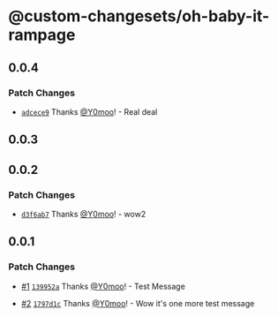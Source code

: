 # @custom-changesets/oh-baby-it-rampage

## 0.0.4

### Patch Changes

- [`adcece9`](https://github.com/Y0moo/custom-changesets/commit/adcece90dbda3acd1fddad8baac17d7e80fcae3e) Thanks [@Y0moo](https://github.com/Y0moo)! - Real deal

## 0.0.3

## 0.0.2

### Patch Changes

- [`d3f6ab7`](https://github.com/Y0moo/custom-changesets/commit/d3f6ab72738f27ce6cc3e36e44e0398387fe86ef) Thanks [@Y0moo](https://github.com/Y0moo)! - wow2

## 0.0.1

### Patch Changes

- [#1](https://github.com/Y0moo/custom-changesets/pull/1) [`139952a`](https://github.com/Y0moo/custom-changesets/commit/139952aeb287ecffbe3f1223381565afac09f69a) Thanks [@Y0moo](https://github.com/Y0moo)! - Test Message

- [#2](https://github.com/Y0moo/custom-changesets/pull/2) [`1797d1c`](https://github.com/Y0moo/custom-changesets/commit/1797d1c4e3525058b1cbdba9dbb2484db33b7d9b) Thanks [@Y0moo](https://github.com/Y0moo)! - Wow it's one more test message
